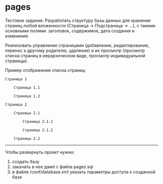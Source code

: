 pages
=====

Тестовое задание: 
Разработать структуру базы данных для хранения страниц любой вложенности (Страница → Подстраница → ...), с такими основными полями: заголовок, содержимое, дата создания и изменения.

Реализовать управление страницами (добавление, редактирование, перенос к другому родителю, удаление) и их просмотр (просмотр списка страниц в иерархическом виде, просмотр индивидуальной страницы).

Пример отображения списка страниц:

    Страница 1

        Страница 1.1
   
        Страница 1.2

    Страница 2

        Страница 2.1
   
            Страница 2.1.1
      
            Страница 2.1.2

        Страница 2.2


--------------------------------------------------------------

Чтобы развернуть проект нужно:
1) создать базу
2) закачать в нее дамп с файла pages.sql
3) в файле /conf/database.xml указать параметры доступа к созданной базе
